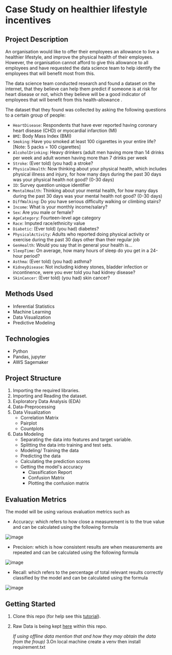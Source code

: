 # Case Study on healthier lifestyle incentives

## Project Description

An organisation would like to offer their employees an allowance to live a healthier lifestyle, and improve the physical health of their employees.
However, the organisation cannot afford to give this allowance to all employees and have requested the data science team to help identify the employees
that will benefit most from this.

The data science team conducted research and found a dataset on the internet, that they believe can help them predict if someone 
is at risk for heart disease or not, which they believe will be a good indicator of employees that will benefit from this health-allowance .
    
The dataset that they found was collected by asking the following questions to a certain group of people:
    
- `HeartDisease`:	Respondents that have ever reported having coronary heart disease (CHD) or myocardial infarction (MI)
- `BMI`:	Body Mass Index (BMI)
- `Smoking`:	Have you smoked at least 100 cigarettes in your entire life? [Note: 5 packs = 100 cigarettes]
- `AlcoholDrinking`:	Heavy drinkers (adult men having more than 14 drinks per week and adult women having more than 7 drinks per week
- `Stroke`:	(Ever told) (you had) a stroke?
- `PhysicalHealth`:	Now thinking about your physical health, which includes physical illness and injury, for how many days during the past 30 days was your physical health not good? (0-30 days)
- `ID`:	Survey question unique identifier
- `MentalHealth`:	Thinking about your mental health, for how many days during the past 30 days was your mental health not good? (0-30 days)
- `DiffWalking`:	Do you have serious difficulty walking or climbing stairs?
- `Income`: What is your monthly income/salary?	
- `Sex`:	Are you male or female?
- `AgeCategory`:	Fourteen-level age category
- `Race`:	Imputed race/ethnicity value
- `Diabetic`:	(Ever told) (you had) diabetes?
- `PhysicalActivity`:	Adults who reported doing physical activity or exercise during the past 30 days other than their regular job
- `GenHealth`:	Would you say that in general your health is...
- `SleepTime`:	On average, how many hours of sleep do you get in a 24-hour period?
- `Asthma`:	(Ever told) (you had) asthma?
- `KidneyDisease`:	Not including kidney stones, bladder infection or incontinence, were you ever told you had kidney disease?
- `SkinCancer`:	(Ever told) (you had) skin cancer?

## Methods Used
* Inferential Statistics
* Machine Learning
* Data Visualization
* Predictive Modeling
        
## Technologies
* Python
* Pandas, jupyter
* AWS Sagemaker

## Project Structure
1. Importing the required libraries.
2. Importing and Reading the dataset.
3. Exploratory Data Analysis (EDA)
4. Data-Preprocessing
5. Data Visualization
    - Correlation Matrix
    - Pairplot
    - Countplots
6. Data Modeling
    - Separating the data into features and target variable.
    - Splitting the data into training and test sets.
    - Modeling/ Training the data
    - Predicting the data
    - Calculating the prediction scores
    - Getting the model's accuracy
        - Classification Report
        - Confusion Matrix
        - Plotting the confusion matrix

##  Evaluation Metrics

The model will be using various evaluation metrics such as

- Accuracy: which refers to how close a measurement is to the true value and can be calculated using the following formula

![image](https://user-images.githubusercontent.com/30470730/72439883-c586f180-37cd-11ea-94a3-09c09cbd4814.png)


- Precision: which is how consistent results are when measurements are repeated and can be calculated using the following formula

 ![image](https://user-images.githubusercontent.com/30470730/72440009-10a10480-37ce-11ea-8f11-0a3352d0646c.png)

- Recall: which refers to the percentage of total relevant results correctly classified by the model and can be calculated using the formula

 ![image](https://user-images.githubusercontent.com/30470730/72440027-1565b880-37ce-11ea-8bf9-5c5d7a609f85.png)

## Getting Started

1. Clone this repo (for help see this [tutorial](https://help.github.com/articles/cloning-a-repository/)).
2. Raw Data is being kept [here](case_study.csv) within this repo.

    *If using offline data mention that and how they may obtain the data from the froup)*
3.On local machine create a venv then install requirement.txt    
    



